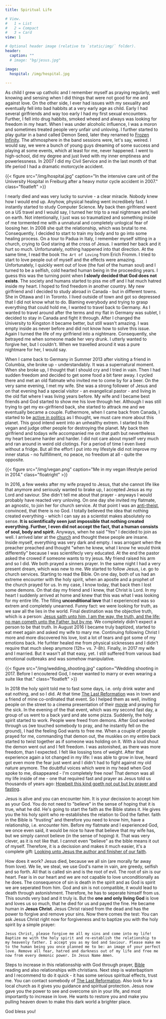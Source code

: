 ```yaml
---
title: Spiritual Life

# View.
#   1 = List
#   2 = Compact
#   3 = Card
view: 1

# Optional header image (relative to `static/img/` folder).
header:
  caption: ""
  # image: "bg/jesus.jpg"

image:
  hospital: /img/hospital.jpg
  
---
```


As child I grew up catholic and I remember myself as praying regularly, well knowing and sensing when I did things that were not good for me and against love. On the other side, I ever had issues with my sexuality and eventually fell into bad habbits at a very early age as child. Early I had several girlfriends and way too early I had my first sexual encounters. Further, I fell into drug habbits, smoked wheed and always was looking for freedom in my heart. When I was under alcoholic influence, I was a moron and sometimes treated people very unfair und unloving. I further started to play guitar in a band called Demon Seed, later they renamed to [Frozen Infinity](https://www.metal-archives.com/bands/Frozen_Infinity/81415). The athmosphere in the band sessions were, let's say, weired. I would say, we were a bunch of young guys dreaming of some success and playing at some events, which at least for me, never happened. I went to high-school, did my degree and just lived with my inner emptiness and powerlessness. In 2007 I did my Civil Service and in the last month of that life period 
I had a dramatic motorcycle accident.

{{< figure src="/img/hospital.jpg" caption="In the intensive care unit of the University Hospital in Freiburg after a heavy motor cycle accident in 2007." class="floatleft" >}}

I nearly died and was very lucky to survive - a clear miracle. Nobody knew how I would end up. Anyhow, physical healing went incredibely fast. I instantly started to study Computer Science. My back then girlfriend went on a US travel and I would say, I turned her trip to a real nightmare and hell on earth. Not intentionally, I just was so traumatized and something inside of me tormented me with a unnatural and completely unlogical fear of loosing her. In 2008 she quit the relationship, which was brutal to me. Consequently, I decided to start to train my body and to go into some healing process. On a tour to Padua in Italy, I remember myself sitting in a church, crying to God staring at the cross of Jesus. I wanted her back and it hurt so much. Unfortunately, nothing happened into that direction. At the same time, I read the book `The Art of Loving` from Erich Fromm. I tried to start to love people out of myself and the effects were amazing. Unfortunately, I quickly went out of love (the fuel of the human soul) and I turned to be a selfish, cold hearted human being in the proceeding years. I guess this was the turning point when **I slowly decided that God does not exists**. The society and humans started to piss me off and I hat much hatred inside my heart. I hoped to find freedom in another country. My new girlfriend and I decided to study abroad in Canada - but in different towns. She in Ottawa and I in Toronto. I lived outside of town and got so depressed that I did not know what to do. Blaming everybody and trying to grasp everything that could hold me, I wanted to travel back to Germany. As I wanted to travel around after the terms and my flat in Germany was sublet, I decided to stay in Canada and fight it through. After I changed the University to Kingston it became better, but still wasn't amazing. I was empty inside as never before and did not know how to solve this issue. Again I turned the life of my girlfriend into a nightmare. Consequently, she betrayed me when someone made her very drunk. I utterly wanted to forgive her, but I couldn't. When we travelled around it was a pure nightmare for her, I would say.

When I came back to Germany in Summer 2013 after visiting a friend in Columbia, she broke up - understandably. It was a supernatural moment. When she broke up, I thought that I should cry and I tried in vain. Then I had sudden freedom and decided to get some food a bit farer away. I cycled there and met an old flatmate who invited me to come by for a beer. On the very same evening, I met my wife. She was a strong follower of Jesus and on that evening had a special visitor - an evangelical pastor - and living in the old flat where I was living years before. My wife and I became best friends and God started to show me his love through her. Although I was still trying to get my ex-girlfriend back, she started to attrack me and we eventually became a couple. 
Futhermore, when I came back from Canada, I started to be [active in politics](https://www.badische-zeitung.de/raphael-schmitt-freiburg--84511999.html) as I thought, we must care more about this planet. This good intend went into an unhealthy extrem. I started to life vegan and judge other people for destroying the planet. My back then girlfriend and todays wife accompanied me on that path but nevertheless my heart became harder and harder. I did not care about myself very much and ran around in weird old clotings.  For a period of time I even lived without a fridge. But all the effort I put into my lifestyle did not improve my inner status - no fullfillment, no peace, no freedom at all - quite the opposite.

{{< figure src="/img/vegan.png" caption="Me in my vegan lifestyle period in 2014." class="floatright" >}}

In 2016, a few weeks after my wife prayed to Jesus, that she cannot life like that anymore and seriously wanted to brake up, I accepted Jesus as my Lord and saviour. She didn't tell me about that prayer - anyways I would probably have reacted very unloving. On one day she invited my flatmate, an agnostic, to join her for church service. At that point I was an [anti-theist](https://en.wikipedia.org/wiki/Antitheism), convinced, that there is no God. I totally believed the idea that nothing created everything - which I can say as a scientist makes absolutely no sense. **It is scientifically seen just impossible that nothing created everything. Further, I even did not accept the fact, that a human consists of soul, body and spirit.** Anyways, when he said "Yes" I decided to join as well. I arrived later at the [church](https://cgfr.de) and thought these people are insane. Inside myself, everything was very dark and empty. I was arrogant when the preacher preached and thought "when he knew, what I know he would think differently" because I was scientifecly very educated. At the end the pastor asked the crowed if someone wants to try jesus. My friend raised his arm and so I did. We both prayed a sinners prayer. In the same night I had a very present dream, which was new to me. We started to follow Jesus, i.e. go to church services. Starting to read the Bible. On one day, both of us had an extreme encounter with the holy spirit, when an apostle and a prophet of the church prayed for us. In my case, I know today, that back then I lost some demons. On that day my friend and I knew, that Christ is Lord. In my heart I suddenly arrived at home and knew that this was what I was looking for my entire life. The filling **unconditional love** that I experienced was so extrem and completely unearned. Funny fact: we were looking for truth, as we saw all the lies in the world. Final destination was the objective truth, which is a person: [Jesus saith unto him, I am the way, the truth, and the life: no man cometh unto the Father, but by me](https://www.bibleserver.com/KJV/John14%3A6). We completely didn't expect a person to be that truth. In August 2016 I became truly baptized, started to eat meet again and asked my wife to mary me. Continuing following Christ I more and more discovered his love, lost a lot of tears and got some of my emotions back. He furhter healed me from physical sicknesses and I didn't require that much sleep anymore (12h+ vs. 7-8h). Finally, in 2017 my wife and I married. But it wasn't all that easy, yet. I still suffered from various bad emotional outbreaks and was somehow manipulative.


{{< figure src="/img/wedding_shooting.jpg" caption="Wedding shooting in 2017. Before I encoutered God, I never wanted to marry or even wearing a suite like that." class="floatleft" >}}

In 2018 the holy spirit told me to fast some days, i.e. only drink water and eat nothing, and so I did. At that time [The Last Reformation](https://thelastreformation.com/) was in town and a friend of mine co-ordinated that event. So I helped them as well, inviting people on the street to a cinema presentation of their [movie](https://www.youtube.com/watch?v=t7iaTGXTEU0) and praying for the sick. In the evening of the that event, which was my second fast day, a group of us went to a back yard and ate some pizza. Suddenly, the holy spirit started to work. People were freed from demons. After God worked through us (we touched somebody to pray, and he instantly fell on the ground), I had the feeling God wants to free me. When a couple of people prayed for me, commanding that demon out, the muskles on my entire back started to twist together as if someone was holding on it. With a loud shout the demon went out and I felt freedom. I was astonished, as there was more freedom, than I expected. I felt like lossing tons of weight. After that experience again a lot changed in my life: I was able to grow in love, heard got even more the fear just went and I didn't had to fight against my old nature anymore. The doubtful voices which were in my head when God spoke to me, disappeared - I'm completely free now! That demon was all my life inside of me - one that required fast and prayer as Jesus told us thousands of years ago: [Howbeit this kind goeth not out but by prayer and fasting](https://www.bibleserver.com/KJV/Matthew17%3A21).

Jesus is alive and you can encounter him. It is your decission to accept him as your God. You do not need to "believe" in the sense of hoping that it is true, what he did. He's going to start the faith as the Bible states it. He gives you the his holy spirit who re-establishes the relation to God the father. faith in the Bible is "trusting" and therefore you need to know him, have a relationship, i.e. encounter him. Before my flatmate and I experienced God, we once even said, it would be nice to have that believe that my wife has, but we simply cannot believe (in the sense of hoping) it. That was very clever, as it is not like that. I cannot even "believe" as the bible means it out of myself. Therefore, it is a decission and makes it much easier, it's a complete gift:
[Looking unto Jesus the author and finisher of our faith](https://www.bibleserver.com/KJV/Hebrews12%3A2).

How does it work? Jesus died, because we all sin (are morally far away from love). We lie, we steal, we use God's name in vain, are greedy, selfish and so forth. All that is called sin and is the root of evil. The root of sin is our heart. Fear is in our heart and we are not capable to love unconditionally as he does. The consequence of sin is death in the spirit and as God is spirit we are seperated from him. God and sin is not compatible, it would lead to death through astonishment. Therefore, he has to seperate himself from us.
This sounds very bad and it truly is. But the **one and only living God** is love and loves us so much, that he died for us and payed the fine. He became human in **Jesus Christ**. Jesus Christ raised from the dead and has the power to forgive and remove your sins. Now there comes the test: You can ask Jesus Christ right now for forgiveness and to baptize you with the holy spirit by a simple prayer:

`Jesus Christ, please forgive me all my sins and come into my life! Baptize me with the holy spirit and re-establish the relationship to my heavenly father. I accept you as my God and Saviour. Please make me to the human being you once planned me to be: an image of your perfect love. Remove all fear, hatred and darkness out of my life and free me now from every demonic power. In Jesus Name Amen.`

Steps to increase in this relationsship with God through prayer, [Bible](https://www.bibleserver.com/) reading and also relationships with christians. Next step is waterbaptism and I recommend to do it quick - it has some serious spiritual effects, trust me. You can contact somebody of [The Last Reformation](https://thelastreformation.com/). Also look for a local church as it gives you guidance and spiritual protection. Jesus now gave you the power to see and overcome sin in your life, and most importantly to increase in love. He wants to restore you and make you pulling heaven down to make this dark world a brighter place.

God bless you!

[hospital]: /img/hospital.jpg 